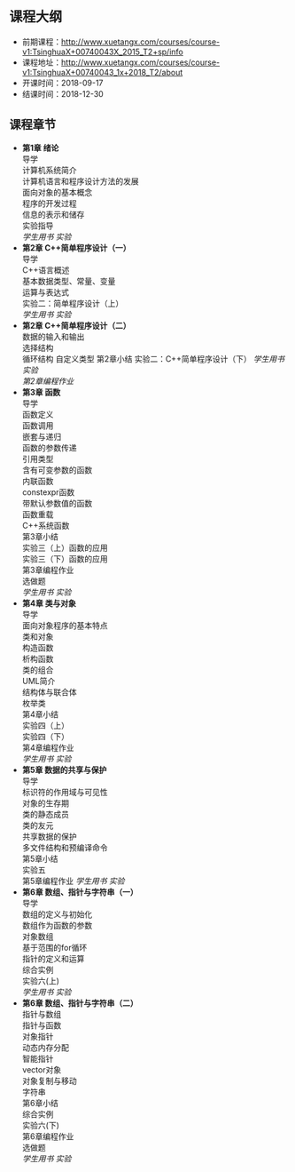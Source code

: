 # `课程大纲`
* 前期课程：http://www.xuetangx.com/courses/course-v1:TsinghuaX+00740043X_2015_T2+sp/info
* 课程地址：http://www.xuetangx.com/courses/course-v1:TsinghuaX+00740043_1x+2018_T2/about
* 开课时间：2018-09-17
* 结课时间：2018-12-30

## 课程章节 

* **第1章 绪论**  
导学  
计算机系统简介  
计算机语言和程序设计方法的发展  
面向对象的基本概念  
程序的开发过程  
信息的表示和储存  
实验指导  
*学生用书 实验*  
* **第2章 C++简单程序设计（一）**  
导学  
C++语言概述  
基本数据类型、常量、变量  
运算与表达式  
实验二：简单程序设计（上）  
*学生用书 实验*  
* **第2章 C++简单程序设计（二）**  
数据的输入和输出  
选择结构  
循环结构
自定义类型
第2章小结
实验二：C++简单程序设计（下）
*学生用书 实验*  
*第2章编程作业*  
* **第3章 函数**  
导学  
函数定义  
函数调用  
嵌套与递归  
函数的参数传递  
引用类型  
含有可变参数的函数  
内联函数  
constexpr函数  
带默认参数值的函数  
函数重载  
C++系统函数  
第3章小结  
实验三（上）函数的应用  
实验三（下）函数的应用  
第3章编程作业  
选做题  
*学生用书 实验*   
* **第4章 类与对象**  
导学  
面向对象程序的基本特点  
类和对象  
构造函数  
析构函数  
类的组合  
UML简介  
结构体与联合体  
枚举类  
第4章小结  
实验四（上）  
实验四（下）  
第4章编程作业  
*学生用书 实验*    
* **第5章 数据的共享与保护**  
导学  
标识符的作用域与可见性  
对象的生存期  
类的静态成员  
类的友元  
共享数据的保护  
多文件结构和预编译命令  
第5章小结  
实验五  
第5章编程作业 
*学生用书 实验*  
* **第6章 数组、指针与字符串（一）**  
导学  
数组的定义与初始化  
数组作为函数的参数  
对象数组  
基于范围的for循环  
指针的定义和运算  
综合实例  
实验六(上)   
*学生用书 实验*  
* **第6章 数组、指针与字符串（二）**  
指针与数组  
指针与函数  
对象指针  
动态内存分配  
智能指针  
vector对象  
对象复制与移动  
字符串  
第6章小结  
综合实例  
实验六(下)  
第6章编程作业  
选做题   
*学生用书 实验*   

